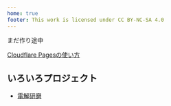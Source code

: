 ```yaml
---
home: true
footer: This work is licensed under CC BY-NC-SA 4.0 
---
```


まだ作り途中

[Cloudflare Pagesの使い方](/pages)

## いろいろプロジェクト

- [電解研磨](./electropolishing)